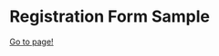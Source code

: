 <h1>Registration Form Sample</h1>
<a href="https://banugungor.github.io/registration-form-sample/" rel="nofollow">Go to page!</a>

